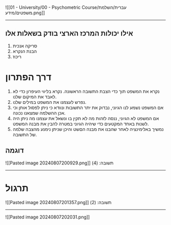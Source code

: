 ![[01 - University/00 - Psychometric Course/עברית/השלמת משפטים/מידע.png]]
***
## אילו יכולות המרכז הארצי בודק בשאלות אלו
1. סריקה אנכית
2. הבנת הנקרא
3. ריכוז

# דרך הפתרון
1. נקרא את המשפט תוך כדי הצבת התשובה הראשונה. נקרא בליווי העיפרון כדי לא לאבד את המיקום שלנו.
2. נפרש לעצמנו את המשפט במילים שלנו.
3. אם המשפט נשמע לנו הגיוני, נבדוק את יתר התשובות ונוודא כי ניתן לפסול אותן וכי אכן ההשלמה שמצאנו נכונה.
4. אם המשפט לא הגיוני, ננסה לזהות מה לא תקין בו ונשאל את עצמנו מה ניתן היה לשנות באחד המקטעים כדי שיהיה הגיוני במטרה להבין את מבנה המשפט.
5. נמשיך באלימינציה לאחר שהבנו את מבנה הםשט והיכן שניתן נימנע מהצבה שלמה של התשובה.
## דוגמה
![[Pasted image 20240807200929.png]]
תשובה: (4)
***
# תרגול
![[Pasted image 20240807201357.png]]
תשובה: (2)
***
![[Pasted image 20240807202031.png]]
